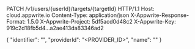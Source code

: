 PATCH /v1/users/{userId}/targets/{targetId} HTTP/1.1
Host: cloud.appwrite.io
Content-Type: application/json
X-Appwrite-Response-Format: 1.5.0
X-Appwrite-Project: 5df5acd0d48c2
X-Appwrite-Key: 919c2d18fb5d4...a2ae413da83346ad2

{
  "identifier": "<IDENTIFIER>",
  "providerId": "<PROVIDER_ID>",
  "name": "<NAME>"
}
